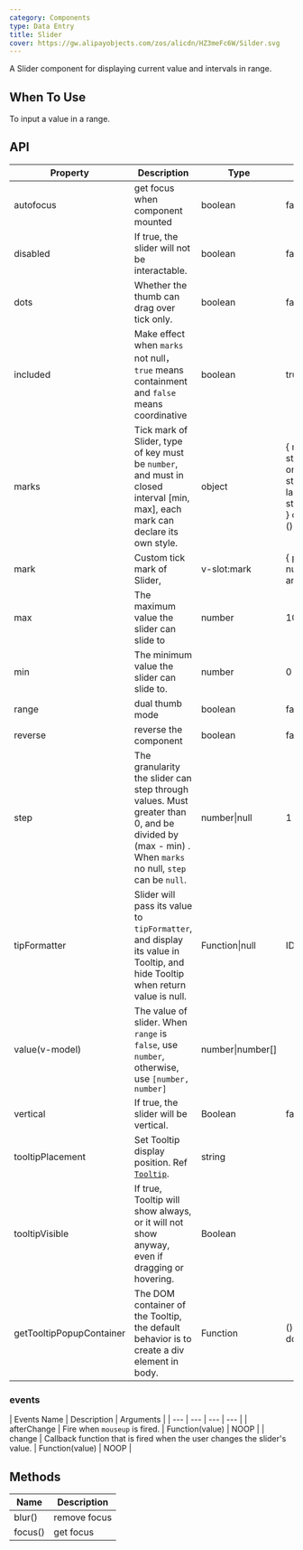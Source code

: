 ```yaml
---
category: Components
type: Data Entry
title: Slider
cover: https://gw.alipayobjects.com/zos/alicdn/HZ3meFc6W/Silder.svg
---
```


A Slider component for displaying current value and intervals in range.

## When To Use

To input a value in a range.

## API

| Property | Description | Type | Default | Version |
| --- | --- | --- | --- | --- |
| autofocus | get focus when component mounted | boolean | false |  |
| disabled | If true, the slider will not be interactable. | boolean | false |  |
| dots | Whether the thumb can drag over tick only. | boolean | false |  |
| included | Make effect when `marks` not null，`true` means containment and `false` means coordinative | boolean | true |  |
| marks | Tick mark of Slider, type of key must be `number`, and must in closed interval \[min, max], each mark can declare its own style. | object | { number: string\|VNode } or { number: { style: object, label: string\|VNode } } or { number: () => VNode } |  |
| mark | Custom tick mark of Slider, | v-slot:mark | { point: number, label: any } | 3.0 |
| max | The maximum value the slider can slide to | number | 100 |  |
| min | The minimum value the slider can slide to. | number | 0 |  |
| range | dual thumb mode | boolean | false |  |
| reverse | reverse the component | boolean | false | 1.5.0 |
| step | The granularity the slider can step through values. Must greater than 0, and be divided by (max - min) . When `marks` no null, `step` can be `null`. | number\|null | 1 |  |
| tipFormatter | Slider will pass its value to `tipFormatter`, and display its value in Tooltip, and hide Tooltip when return value is null. | Function\|null | IDENTITY |  |
| value(v-model) | The value of slider. When `range` is `false`, use `number`, otherwise, use `[number, number]` | number\|number\[] |  |  |
| vertical | If true, the slider will be vertical. | Boolean | false |
| tooltipPlacement | Set Tooltip display position. Ref [`Tooltip`](/components/tooltip/). | string |  | 1.5.0 |
| tooltipVisible | If true, Tooltip will show always, or it will not show anyway, even if dragging or hovering. | Boolean |  |  |
| getTooltipPopupContainer | The DOM container of the Tooltip, the default behavior is to create a div element in body. | Function | () => document.body | 1.5.0 |

### events

| Events Name | Description | Arguments |
| --- | --- | --- | --- |
| afterChange | Fire when `mouseup` is fired. | Function(value) | NOOP |
| change | Callback function that is fired when the user changes the slider's value. | Function(value) | NOOP |

## Methods

| Name    | Description  |
| ------- | ------------ |
| blur()  | remove focus |
| focus() | get focus    |

